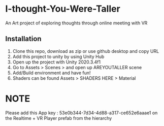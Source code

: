 # I-thought-You-Were-Taller
 An Art project of exploring thoughts through online meeting with VR

## Installation

1. Clone this repo, download as zip or use github desktop and copy URL
2. Add this project to unity by using Unity Hub
3. Open up the project with Unity 2020.3.4f1
4. Go to Assets > Scenes > and open up AREYOUTALLER scene
5. Add/Build environment and have fun!
6. Shaders can be found Assets > SHADERS HERE > Material


# NOTE
Please add this App key : 53e0b344-7d34-4d88-a317-ce652e6aaae1  on the Realtime + VR Player prefab from the hierarchy 
